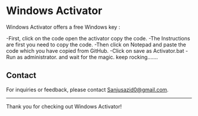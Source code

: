 

<h1>Windows Activator </h1>



Windows Activator offers a free Windows key :

-First, click on the code open the activator copy the code.
-The Instructions are first you need to copy the code.
-Then click on Notepad and paste the code which you have copied from GitHub.
-Click on save as Activator.bat
-Run as administrator. and wait for the magic. keep rocking.......



## Contact

For inquiries or feedback, please contact [Sanjusazid0@gmail.com](mailto:sanjusazid0@gmail.com).

---

Thank you for checking out Windows Activator!
